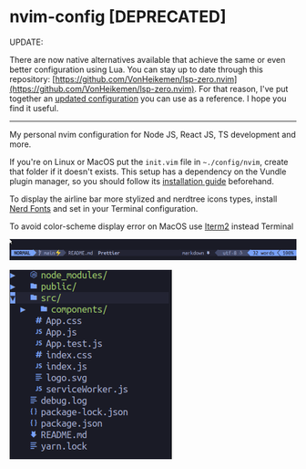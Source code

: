 # nvim-config [DEPRECATED]

UPDATE: 

There are now native alternatives available that achieve the same or even better configuration using Lua. You can stay up to date through this repository: [https://github.com/VonHeikemen/lsp-zero.nvim](https://github.com/VonHeikemen/lsp-zero.nvim). For that reason, I've put together an [updated configuration](https://github.com/jayds19/native-nvim-lsp-setup) you can use as a reference. I hope you find it useful.

---

My personal nvim configuration for Node JS, React JS, TS development and more.


If you're on Linux or MacOS put the `init.vim` file in `~./config/nvim`, create that folder if it doesn't exists. This setup has a dependency on the Vundle plugin manager, so you should follow its [installation guide](https://github.com/VundleVim/Vundle.vim) beforehand.

To display the airline bar more stylized and nerdtree icons types, install [Nerd Fonts](https://www.nerdfonts.com/) and set in your Terminal configuration.

To avoid color-scheme display error on MacOS use [Iterm2](https://iterm2.com) instead Terminal

![Airlie stylized!](assets/airline-bar.png)

![File tree with icons types!](assets/file-tree.png)
